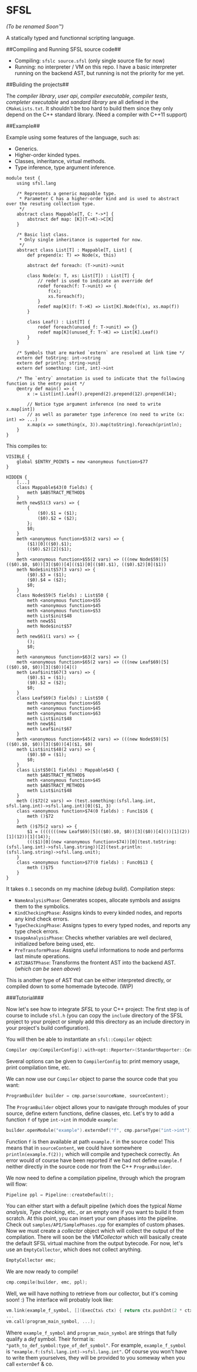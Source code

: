 SFSL
====
*(To be renamed Soon™)*

A statically typed and functionnal scripting language.

##Compiling and Running SFSL source code##

* Compiling: `sfslc source.sfsl` (only single source file for now)
* Running: no interpreter / VM on this repo. I have a basic interpreter running on the backend AST, but running is not the priority for me yet.

##Building the projects##

The *compiler library*, *user api*, *compiler executable*, *compiler tests*, *completer executable* and *sandard library* are all defined in the `CMakeLists.txt`. It shouldn't be too hard to build them since they only depend on the C++ standard library. (Need a compiler with C++11 support)

##Example##

Example using some features of the language, such as:
* Generics.
* Higher-order kinded types.
* Classes, inheritance, virtual methods.
* Type inference, type argument inference.

```
module test {
	using sfsl.lang
	
	/* Represents a generic mappable type.
	 * Parameter C has a higher-order kind and is used to abstract over the resuting collection type.
	 */
	abstract class Mappable[T, C: *->*] {
		abstract def map: [K](T->K)->C[K]
	}
	
	/* Basic list class.
	 * Only single inheritance is supported for now.
	 */
	abstract class List[T] : Mappable[T, List] {
		def prepend(x: T) => Node(x, this)
		
		abstract def foreach: (T->unit)->unit
		
		class Node(x: T, xs: List[T]) : List[T] {
			// redef is used to indicate an override def
			redef foreach(f: T->unit) => {
				f(x);
				xs.foreach(f);
			}
			redef map[K](f: T->K) => List[K].Node(f(x), xs.map(f))
		}
		
		class Leaf() : List[T] {
			redef foreach(unused_f: T->unit) => {}
			redef map[K](unused_f: T->K) => List[K].Leaf()
		}
	}
	
	/* Symbols that are marked `extern` are resolved at link time */
	extern def toString: int->string
	extern def println: string->unit
	extern def something: (int, int)->int
	
	/* The `entry` annotation is used to indicate that the following function is the entry point */
	@entry def main() => {
		x := List[int].Leaf().prepend(2).prepend(12).prepend(14);
		
		// Notice type argument inference (no need to write x.map[int])
		// as well as parameter type inference (no need to write (x: int) => ...)
		x.map(x => something(x, 3)).map(toString).foreach(println);
	}
}
```

This compiles to:

```
VISIBLE {
    global $ENTRY_POINT$ = new <anonymous function>$77
}

HIDDEN {
    [...]
    class Mappable$43(0 fields) {
        meth $ABSTRACT_METHOD$
    }
    meth new$51(3 vars) => {
        {
            ($0).$1 = ($1);
            ($0).$2 = ($2);
        };
        $0;
    }
    meth <anonymous function>$53(2 vars) => {
        ($1)[0](($0).$1);
        (($0).$2)[2]($1);
    }
    meth <anonymous function>$55(2 vars) => (((new Node$59)[5](($0).$0, $0))[3]($0))[4](($1)[0](($0).$1), (($0).$2)[0]($1))
    meth Node$init$57(3 vars) => {
        ($0).$3 = ($1);
        ($0).$4 = ($2);
        $0;
    }
    class Node$59(5 fields) : List$50 {
        meth <anonymous function>$55
        meth <anonymous function>$45
        meth <anonymous function>$53
        meth List$init$48
        meth new$51
        meth Node$init$57
    }
    meth new$61(1 vars) => {
        ();
        $0;
    }
    meth <anonymous function>$63(2 vars) => ()
    meth <anonymous function>$65(2 vars) => (((new Leaf$69)[5](($0).$0, $0))[3]($0))[4]()
    meth Leaf$init$67(3 vars) => {
        ($0).$1 = ($1);
        ($0).$2 = ($2);
        $0;
    }
    class Leaf$69(3 fields) : List$50 {
        meth <anonymous function>$65
        meth <anonymous function>$45
        meth <anonymous function>$63
        meth List$init$48
        meth new$61
        meth Leaf$init$67
    }
    meth <anonymous function>$45(2 vars) => (((new Node$59)[5](($0).$0, $0))[3]($0))[4]($1, $0)
    meth List$init$48(2 vars) => {
        ($0).$0 = ($1);
        $0;
    }
    class List$50(1 fields) : Mappable$43 {
        meth $ABSTRACT_METHOD$
        meth <anonymous function>$45
        meth $ABSTRACT_METHOD$
        meth List$init$48
    }
    meth ()$72(2 vars) => (test.something:(sfsl.lang.int, sfsl.lang.int)->sfsl.lang.int)[0]($1, 3)
    class <anonymous function>$74(0 fields) : Func1$16 {
        meth ()$72
    }
    meth ()$75(2 vars) => {
        $1 = (((((((new Leaf$69)[5](($0).$0, $0))[3]($0))[4]())[1](2))[1](12))[1](14));
        ((($1)[0](new <anonymous function>$74))[0](test.toString:(sfsl.lang.int)->sfsl.lang.string))[2](test.println:(sfsl.lang.string)->sfsl.lang.unit);
    }
    class <anonymous function>$77(0 fields) : Func0$13 {
        meth ()$75
    }
}
```

It takes `0.1` seconds on my machine (*debug build*). 
Compilation steps:
* `NameAnalysisPhase`: Generates scopes, allocate symbols and assigns them to the symbolics.
* `KindCheckingPhase`: Assigns kinds to every kinded nodes, and reports any kind check errors.
* `TypeCheckingPhase`: Assigns types to every typed nodes, and reports any type check errors.
* `UsageAnalysisPhase`: Checks whether variables are well declared, initialized before being used, etc.
* `PreTransformPhase`: Assigns useful informations to node and performs last minute operations.
* `AST2BASTPhase`: Transforms the frontent AST into the backend AST. (*which can be seen above*)

This is another type of AST that can be either interpreted directly, or compiled down to some homemade bytecode. (WIP)

###Tutorial###

Now let's see how to integrate *SFSL* to your C++ project:
The first step is of course to include `sfsl.h` (you can copy the `include` directory of the SFSL project to your project or simply add this directory as an include directory in your project's build configuration).

You will then be able to instantiate an `sfsl::Compiler` object:
```cpp
Compiler cmp(CompilerConfig().with<opt::Reporter>(StandartReporter::CerrReporter));
```
Several options can be given to `CompilerConfig` to: print memory usage, print compilation time, etc.

We can now use our `Compiler` object to parse the source code that you want:
```cpp
ProgramBuilder builder = cmp.parse(sourceName, sourceContent);
```
The `ProgramBuilder` object allows your to navigate through modules of your source, define extern functions, define classes, etc. Let's try to add a function `f` of type `int->int` in module `example`:
```cpp
builder.openModule("example").externDef("f", cmp.parseType("int->int"));
```
Function `f` is then available at path `example.f` in the source code! This means that in `sourceContent`, we could have somewhere `println(example.f(2));` which will compile and typecheck correctly. An error would of course have been reported if we had not define `example.f` neither directly in the source code nor from the C++ `ProgramBuilder`.

We now need to define a compilation pipeline, through which the program will flow:
```cpp
Pipeline ppl = Pipeline::createDefault();
```
You can either start with a default pipeline (which does the typical *Name analysis*, *Type checking*, etc., or an empty one if you want to build it from scratch. At this point, you can insert your own phases into the pipeline. Check out `samples/API/SamplePhases.cpp` for examples of custom phases.
Now we must create a *collector* object which will collect the output of the compilation. There will soon be the *VMCollector* which will basically create the default SFSL virtual machine from the output bytecode. For now, let's use an `EmptyCollector`, which does not collect anything.
```cpp
EmptyCollector emc;
```
We are now ready to compile!
```cpp
cmp.compile(builder, emc, ppl);
```
Well, we will have nothing to retrieve from our collector, but it's coming soon! :)
The interface will probably look like:
```cpp
vm.link(example_f_symbol, [](ExecCtx& ctx) { return ctx.pushInt(2 * ctx.popInt(0)); });
...
vm.call(program_main_symbol, ...);
```
Where `example_f_symbol` and `program_main_symbol` are strings that fully qualify a *def* symbol. Their format is:  `"path_to_def_symbol:type_of_def_symbol"`. For example, `example_f_symbol` is `"example.f:(sfsl.lang.int)->sfsl.lang.int"`. Of course you won't have to write them yourselves, they will be provided to you someway when you call `externDef` & co.

